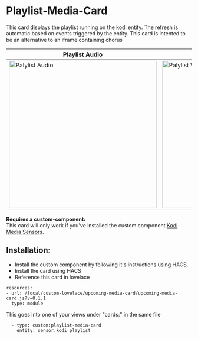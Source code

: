 # Playlist-Media-Card

This card displays the playlist running on the kodi entity. The refresh is automatic based on events triggered by the entity. 
This card is intented to be an alternative to an iframe containing chorus


| Playlist Audio | Playlist Video
| ---- | ---- 
<img src="https://raw.githubusercontent.com/jtbgroup/playlist-media-card/master/assets/playlist_audio.png" alt="Palylist Audio" width="400"/> | <img src="https://raw.githubusercontent.com/jtbgroup/playlist-media-card/master/assets/playlist_video.png" alt="Palylist Video" width="400"/>

**Requires a custom-component:**<br/>
This card will only work if you've installed the custom component [Kodi Media Sensors](https://github.com/jtbgroup/kodi-media-sensors).


## Installation:

* Install the custom component by following it's instructions using HACS.
* Install the card using HACS
* Reference this card in lovelace

```
resources:
- url: /local/custom-lovelace/upcoming-media-card/upcoming-media-card.js?v=0.1.1
  type: module
```

This goes into one of your views under "cards:" in the same file

```
  - type: custom:playlist-media-card
    entity: sensor.kodi_playlist
```